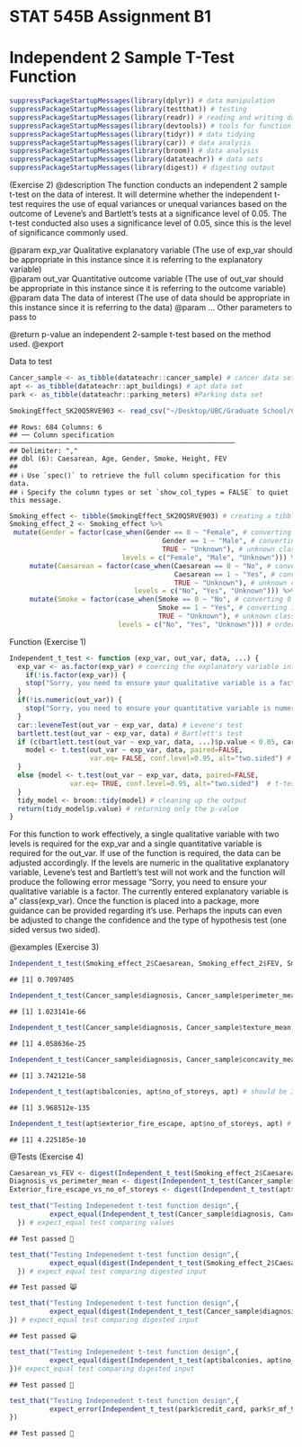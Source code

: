STAT 545B Assignment B1
================

# Independent 2 Sample T-Test Function

``` r
suppressPackageStartupMessages(library(dplyr)) # data manipulation
suppressPackageStartupMessages(library(testthat)) # testing
suppressPackageStartupMessages(library(readr)) # reading and writing data
suppressPackageStartupMessages(library(devtools)) # tools for function
suppressPackageStartupMessages(library(tidyr)) # data tidying
suppressPackageStartupMessages(library(car)) # data analysis
suppressPackageStartupMessages(library(broom)) # data analysis
suppressPackageStartupMessages(library(datateachr)) # data sets
suppressPackageStartupMessages(library(digest)) # digesting output
```

(Exercise 2) @description The function conducts an independent 2 sample
t-test on the data of interest. It will determine whether the
independent t-test requires the use of equal variances or unequal
variances based on the outcome of Levene’s and Bartlett’s tests at a
significance level of 0.05. The t-test conducted also uses a
significance level of 0.05, since this is the level of significance
commonly used.

@param exp_var Qualitative explanatory variable (The use of exp_var
should be appropriate in this instance since it is referring to the
explanatory variable)  
@param out_var Quantitative outcome variable (The use of out_var should
be appropriate in this instance since it is referring to the outcome
variable) @param data The data of interest (The use of data should be
appropriate in this instance since it is referring to the data) @param …
Other parameters to pass to

@return p-value an independent 2-sample t-test based on the method used.
@export

Data to test

``` r
Cancer_sample <- as_tibble(datateachr::cancer_sample) # cancer data set
apt <- as_tibble(datateachr::apt_buildings) # apt data set
park <- as_tibble(datateachr::parking_meters) #Parking data set

SmokingEffect_SK20Q5RVE903 <- read_csv("~/Desktop/UBC/Graduate School/Courses/Term 1/SPPH 400/Assignments/Assignment 3/SmokingEffect_SK20Q5RVE903.csv") # data from SPPH 400
```

    ## Rows: 684 Columns: 6
    ## ── Column specification ────────────────────────────────────────────────────────
    ## Delimiter: ","
    ## dbl (6): Caesarean, Age, Gender, Smoke, Height, FEV
    ## 
    ## ℹ Use `spec()` to retrieve the full column specification for this data.
    ## ℹ Specify the column types or set `show_col_types = FALSE` to quiet this message.

``` r
Smoking_effect <- tibble(SmokingEffect_SK20Q5RVE903) # creating a tibble
Smoking_effect_2 <- Smoking_effect %>% 
 mutate(Gender = factor(case_when(Gender == 0 ~ "Female", # converting entry 0 to Female
                                      Gender == 1 ~ "Male", # converting entry 1 to Male
                                      TRUE ~ "Unknown"), # unknown class
                            levels = c("Female", "Male", "Unknown"))) %>%
     mutate(Caesarean = factor(case_when(Caesarean == 0 ~ "No", # converting entry 0 to Non-cesarean birth
                                         Caesarean == 1 ~ "Yes", # converting entry 1 to Cesarean birth
                                         TRUE ~ "Unknown"), # unknown class
                               levels = c("No", "Yes", "Unknown"))) %>%
     mutate(Smoke = factor(case_when(Smoke == 0 ~ "No", # converting 0 to non-smoker
                                     Smoke == 1 ~ "Yes", # converting 1 to smoker
                                     TRUE ~ "Unknown"), # unknown class
                           levels = c("No", "Yes", "Unknown"))) # ordering levels
```

Function (Exercise 1)

``` r
Independent_t_test <- function (exp_var, out_var, data, ...) {
  exp_var <- as.factor(exp_var) # coercing the explanatory variable into a factor
    if(!is.factor(exp_var)) {
    stop("Sorry, you need to ensure your qualitative variable is a factor", " The currently entered explanatory variable is a ", class(exp_var)) #Checks to see if the exp_var input is numeric
  }
  if(!is.numeric(out_var)) {
    stop("Sorry, you need to ensure your quantitative variable is numeric.", " The currently entered outcome variable is a ", class(out_var)) #Checks to see if the out_var input is numeric
  }
  car::leveneTest(out_var ~ exp_var, data) # Levene's test
  bartlett.test(out_var ~ exp_var, data) # Bartlett's test
  if (c(bartlett.test(out_var ~ exp_var, data, ...)$p.value < 0.05, car::leveneTest(out_var ~ exp_var, data)$p.value < 0.05)){
    model <- t.test(out_var ~ exp_var, data, paired=FALSE, 
                    var.eq= FALSE, conf.level=0.95, alt="two.sided") # t-test for unequal variance at a confidence level of 0.95
  }
  else {model <- t.test(out_var ~ exp_var, data, paired=FALSE, 
               var.eq= TRUE, conf.level=0.95, alt="two.sided")  # t-test for equal variance at a confidence level of 0.95
  }
  tidy_model <- broom::tidy(model) # cleaning up the output
  return(tidy_model$p.value) # returning only the p-value
}
```

<p>
For this function to work effectively, a single qualitative variable
with two levels is required for the exp_var and a single quantitative
variable is required for the out_var. If use of the function is
required, the data can be adjusted accordingly. If the levels are
numeric in the qualitative explanatory variable, Levene’s test and
Bartlett’s test will not work and the function will produce the
following error message “Sorry, you need to ensure your qualitative
variable is a factor. The currently entered explanatory variable is a”
class(exp_var). Once the function is placed into a package, more
guidance can be provided regarding it’s use. Perhaps the inputs can even
be adjusted to change the confidence and the type of hypothesis test
(one sided versus two sided).
</p>

@examples (Exercise 3)

``` r
Independent_t_test(Smoking_effect_2$Caesarean, Smoking_effect_2$FEV, Smoking_effect_2) # should be 0.7097405
```

    ## [1] 0.7097405

``` r
Independent_t_test(Cancer_sample$diagnosis, Cancer_sample$perimeter_mean, Cancer_sample) # should be 1.023141e-66
```

    ## [1] 1.023141e-66

``` r
Independent_t_test(Cancer_sample$diagnosis, Cancer_sample$texture_mean, Cancer_sample) # should be 4.058636e-25
```

    ## [1] 4.058636e-25

``` r
Independent_t_test(Cancer_sample$diagnosis, Cancer_sample$concavity_mean, Cancer_sample) # should be 3.742121e-58
```

    ## [1] 3.742121e-58

``` r
Independent_t_test(apt$balconies, apt$no_of_storeys, apt) # should be 3.968512e-135
```

    ## [1] 3.968512e-135

``` r
Independent_t_test(apt$exterior_fire_escape, apt$no_of_storeys, apt) # should be 4.225185e-10
```

    ## [1] 4.225185e-10

@Tests (Exercise 4)

``` r
Caesarean_vs_FEV <- digest(Independent_t_test(Smoking_effect_2$Caesarean, Smoking_effect_2$FEV, Smoking_effect_2)) # digesting the Independent_t_test input
Diagnosis_vs_perimeter_mean <- digest(Independent_t_test(Cancer_sample$diagnosis, Cancer_sample$perimeter_mean, Cancer_sample)) # digesting the Independent_t_test input
Exterior_fire_escape_vs_no_of_storeys <- digest(Independent_t_test(apt$balconies, apt$no_of_storeys, apt)) # digesting the Independent_t_test input
```

``` r
test_that("Testing Indepenedent t-test function design",{ 
          expect_equal(Independent_t_test(Cancer_sample$diagnosis, Cancer_sample$texture_mean, Cancer_sample), 4.058636e-25)
  }) # expect_equal test comparing values
```

    ## Test passed 🥇

``` r
test_that("Testing Indepenedent t-test function design",{ 
          expect_equal(digest(Independent_t_test(Smoking_effect_2$Caesarean, Smoking_effect_2$FEV, Smoking_effect_2)), Caesarean_vs_FEV)
  }) # expect_equal test comparing digested input
```

    ## Test passed 😸

``` r
test_that("Testing Indepenedent t-test function design",{ 
          expect_equal(digest(Independent_t_test(Cancer_sample$diagnosis, Cancer_sample$perimeter_mean, Cancer_sample)), Diagnosis_vs_perimeter_mean)
}) # expect_equal test comparing digested input
```

    ## Test passed 😀

``` r
test_that("Testing Indepenedent t-test function design",{
          expect_equal(digest(Independent_t_test(apt$balconies, apt$no_of_storeys, apt)), Exterior_fire_escape_vs_no_of_storeys)
})# expect_equal test comparing digested input
```

    ## Test passed 🎊

``` r
test_that("Testing Indepenedent t-test function design",{
          expect_error(Independent_t_test(park$credit_card, park$r_mf_9a_6p, park), "Sorry, you need to ensure your quantitative variable is numeric. The currently entered outcome variable is a character") # expect_error test comparing the input error to the predicted error
})
```

    ## Test passed 🌈
